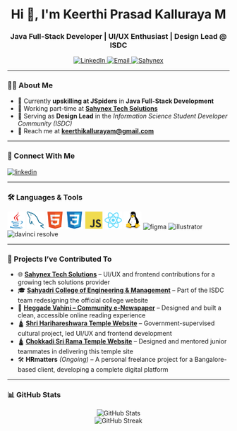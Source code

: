 <h1 align="center">Hi 👋, I'm Keerthi Prasad Kalluraya M</h1>
<h3 align="center">Java Full-Stack Developer | UI/UX Enthusiast | Design Lead @ ISDC</h3>

<p align="center">
  <a href="https://www.linkedin.com/in/keerthi-prasad-kalluraya-m" target="_blank">
    <img src="https://img.shields.io/badge/LinkedIn-blue?style=for-the-badge&logo=linkedin&logoColor=white" alt="LinkedIn"/>
  </a>
  <a href="mailto:keerthikallurayam@gmail.com">
    <img src="https://img.shields.io/badge/Email-D14836?style=for-the-badge&logo=gmail&logoColor=white" alt="Email"/>
  </a>
  <a href="https://www.sahynex.com/" target="_blank">
    <img src="https://img.shields.io/badge/Sahynex%20Solutions-000000?style=for-the-badge&logo=google-chrome&logoColor=white" alt="Sahynex"/>
  </a>
</p>

---

### 👨‍💻 About Me
- 🌱 Currently **upskilling at JSpiders** in **Java Full-Stack Development**  
- 💼 Working part-time at **[Sahynex Tech Solutions](https://www.sahynex.com/)**  
- 🎨 Serving as **Design Lead** in the *Information Science Student Developer Community (ISDC)*  
- 📧 Reach me at **keerthikallurayam@gmail.com**  

---

### 🔗 Connect With Me
<p align="left">
<a href="https://www.linkedin.com/in/keerthi-prasad-kalluraya-m" target="_blank">
  <img align="center" src="https://raw.githubusercontent.com/rahuldkjain/github-profile-readme-generator/master/src/images/icons/Social/linked-in-alt.svg" alt="linkedin" height="30" width="40"/>
</a>
</p>

---

### 🛠️ Languages & Tools
<p align="left">
  <img src="https://raw.githubusercontent.com/devicons/devicon/master/icons/java/java-original.svg" alt="java" width="40" height="40"/> 
  <img src="https://raw.githubusercontent.com/devicons/devicon/master/icons/mysql/mysql-original.svg" alt="mysql" width="40" height="40"/> 
  <img src="https://raw.githubusercontent.com/devicons/devicon/master/icons/html5/html5-original.svg" alt="html5" width="40" height="40"/> 
  <img src="https://raw.githubusercontent.com/devicons/devicon/master/icons/css3/css3-original.svg" alt="css3" width="40" height="40"/> 
  <img src="https://raw.githubusercontent.com/devicons/devicon/master/icons/javascript/javascript-original.svg" alt="javascript" width="40" height="40"/> 
  <img src="https://raw.githubusercontent.com/devicons/devicon/master/icons/react/react-original.svg" alt="reactjs" width="40" height="40"/> 
  <img src="https://raw.githubusercontent.com/devicons/devicon/master/icons/linux/linux-original.svg" alt="linux" width="40" height="40"/> 
  <img src="https://www.vectorlogo.zone/logos/figma/figma-icon.svg" alt="figma" width="40" height="40"/> 
  <img src="https://www.vectorlogo.zone/logos/adobe_illustrator/adobe_illustrator-icon.svg" alt="illustrator" width="40" height="40"/> 
  <img src="https://cdn.worldvectorlogo.com/logos/davinci-resolve-12.svg" alt="davinci resolve" width="40" height="40"/> 
</p>

---

### 🚀 Projects I’ve Contributed To
- 🌐 [**Sahynex Tech Solutions**](https://www.sahynex.com/) – UI/UX and frontend contributions for a growing tech solutions provider  
- 🎓 [**Sahyadri College of Engineering & Management**](https://www.sahyadri.edu.in/) – Part of the ISDC team redesigning the official college website  
- 📰 [**Heggade Vahini – Community e-Newspaper**](https://www.heggadevahini.com/) – Designed and built a clean, accessible online reading experience  
- 🛕 [**Shri Harihareshwara Temple Website**](https://www.shriharihareshwara.org/) – Government-supervised cultural project, led UI/UX and frontend development  
- 🛕 [**Chokkadi Sri Rama Temple Website**](https://www.srtchokkadi.org/) – Designed and mentored junior teammates in delivering this temple site  
- 🛠️ **HRmatters** *(Ongoing)* – A personal freelance project for a Bangalore-based client, developing a complete digital platform  

---

### 📊 GitHub Stats
<p align="center">
  <img src="https://github-readme-stats.vercel.app/api?username=captmk&show_icons=true&theme=tokyonight" alt="GitHub Stats"/>
  <br/>
  <img src="https://github-readme-streak-stats.herokuapp.com/?user=captmk&theme=tokyonight" alt="GitHub Streak"/>
</p>
